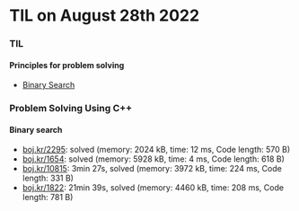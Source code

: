 # **TIL on August 28th 2022**
### TIL
#### Principles for problem solving
- [Binary Search](../../../Computer%20science/Algorithm/binary-search-08-26-2022.md)

### Problem Solving Using C++
#### Binary search
- [boj.kr/2295](../../../Problem%20Solving/boj/Binary%20search/2295-08-27-2022.cpp): solved (memory: 2024 kB, time: 12 ms, Code length: 570 B)
- [boj.kr/1654](../../../Problem%20Solving/boj/Binary%20search/1654-08-28-2022.cpp): solved (memory: 5928 kB, time: 4 ms, Code length: 618 B)
- [boj.kr/10815](../../../Problem%20Solving/boj/Binary%20search/10815-08-28-2022.cpp): 3min 27s, solved (memory: 3972 kB, time: 224 ms, Code length: 331 B)
- [boj.kr/1822](../../../Problem%20Solving/boj/Binary%20search/1822-08-28-2022.cpp): 21min 39s, solved (memory: 4460 kB, time: 208 ms, Code length: 781 B)